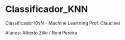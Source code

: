 # Classificador_KNN
Classificador KNN - Machine Learrning Prof. Claudinei

Alunos:
Alberto Zilio /
Roni Pereira

